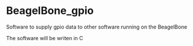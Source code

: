 # BeagelBone_gpio
Software to supply gpio data to other software running on the BeagelBone

The software will be writen in C
